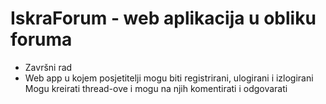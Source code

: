 # IskraForum - web aplikacija u obliku foruma

- Završni rad
- Web app u kojem posjetitelji mogu biti registrirani, ulogirani i izlogirani
Mogu kreirati thread-ove i mogu na njih komentirati i odgovarati
